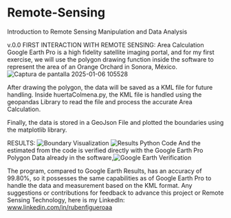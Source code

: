 # Remote-Sensing
Introduction to Remote Sensing Manipulation and Data Analysis

v.0.0 FIRST INTERACTION WITH REMOTE SENSING: Area Calculation
Google Earth Pro is a high fidelity satellite imaging portal, and for my first exercise, we will use the polygon drawing function inside the software to represent the area of an Orange Orchard in Sonora, México.
![Captura de pantalla 2025-01-06 105528](https://github.com/user-attachments/assets/3221e387-32a0-42eb-8f71-e705e0b7873b)

After drawing the polygon, the data will be saved as a KML file for future handling.
Inside huertaColmena.py, the KML file is handled using the geopandas Library to read the file and process the accurate Area Calculation. 

Finally, the data is stored in a GeoJson File and plotted the boundaries using the matplotlib library.

RESULTS: 
![Boundary Visualization](https://github.com/user-attachments/assets/e2f691c6-ba3c-42d7-92a6-87d6af8a7ff1)
![Results Python Code](https://github.com/user-attachments/assets/d626a6e7-2a0a-43ac-96f4-38d1afed2cdc)
And the estimated from the code is verified directly with the Google Earth Pro Polygon Data already in the software,![Google Earth Verification](https://github.com/user-attachments/assets/eed0f0af-49bf-48c5-808e-ea285c4fa819)

The program, compared to Google Earth Results, has an accuracy of 99.80%, so it possesses the same capabilities as of Google Earth Pro to handle the data and measurement based on the KML format. 
Any suggestions or contributions for feedback to advance this project or Remote Sensing Technology, here is my LinkedIn: www.linkedin.com/in/rubenfigueroaa
